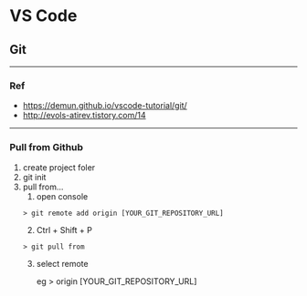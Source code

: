 # VS Code
## Git
---
### Ref
* https://demun.github.io/vscode-tutorial/git/
* http://evols-atirev.tistory.com/14

---
### Pull from Github
1. create project foler
2. git init
3. pull from...
	1. open console
	```console
	> git remote add origin [YOUR_GIT_REPOSITORY_URL]
	```
	2. Ctrl + Shift + P
	```console
	> git pull from
	```
	3. select remote

		eg > origin [YOUR_GIT_REPOSITORY_URL]
